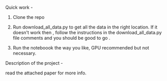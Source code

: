 Quick work - 

1. Clone the repo 

2. Run download_all_data.py to get all the data in the right location. If it doesn't work then , follow the instructions in the download_all_data.py file comments and you should be good to go . 

3. Run the noteboook the way you like, GPU recommended but not necessary. 

Description of the project - 

read the attached paper for more info. 

